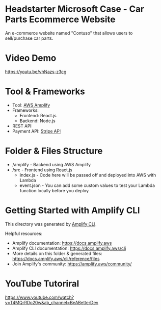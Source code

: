 # Headstarter Microsoft Case - Car Parts Ecommerce Website
An e-commerce website named "Contuso" that allows users to sell/purchase car parts. 

# Video Demo

https://youtu.be/vhNazs-z3cg

# Tool & Frameworks
- Tool: [AWS Amplify](https://aws.amazon.com/amplify/)
- Frameworks:
  - Frontend: React.js
  - Backend: Node.js
- REST API
- Payment API: [Stripe API](https://stripe.com/docs/payments/payment-methods)

# Folder & Files Structure
- /amplify - Backend using AWS Amplify
- /src - Frontend using React.js
  - index.js - Code here will be passed off and deployed into AWS with Lambda
  - event.json - You can add some custom values to test your Lambda function locally before you deploy

# Getting Started with Amplify CLI
This directory was generated by [Amplify CLI](https://docs.amplify.aws/cli).

Helpful resources:
- Amplify documentation: https://docs.amplify.aws
- Amplify CLI documentation: https://docs.amplify.aws/cli
- More details on this folder & generated files: https://docs.amplify.aws/cli/reference/files
- Join Amplify's community: https://amplify.aws/community/


# YouTube Tutoriral
https://www.youtube.com/watch?v=T4MQrRDo20w&ab_channel=BeABetterDev
